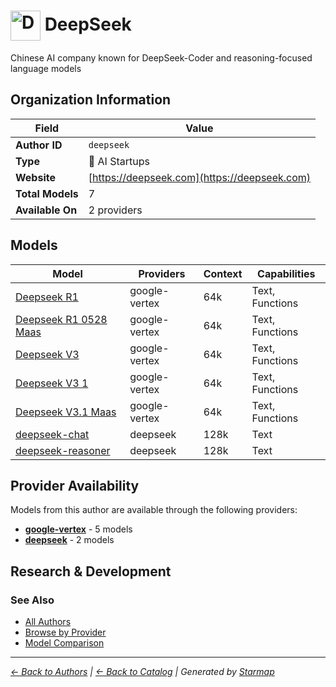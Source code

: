 # <img src="https://raw.githubusercontent.com/agentstation/starmap/master/internal/embedded/logos/deepseek.svg" alt="DeepSeek logo" width="48" height="48" style="vertical-align: middle;"> DeepSeek
  
  
  
Chinese AI company known for DeepSeek-Coder and reasoning-focused language models
  
  
## Organization Information
  
| Field | Value |
|---------|---------|
| **Author ID** | `deepseek` |
| **Type** | 🚀 AI Startups |
| **Website** | [https://deepseek.com](https://deepseek.com) |
| **Total Models** | 7 |
| **Available On** | 2 providers |

  
## Models
  
| Model | Providers | Context | Capabilities |
|---------|---------|---------|---------|
| [Deepseek R1](./models/deepseek-r1-at-deepseek-r1-0528.md) | google-vertex | 64k | Text, Functions |
| [Deepseek R1 0528 Maas](./models/deepseek-r1-0528-maas-at-001.md) | google-vertex | 64k | Text, Functions |
| [Deepseek V3](./models/deepseek-v3-at-deepseek-v3-0324.md) | google-vertex | 64k | Text, Functions |
| [Deepseek V3 1](./models/deepseek-v3-1-at-deepseek-v3-1.md) | google-vertex | 64k | Text, Functions |
| [Deepseek V3.1 Maas](./models/deepseek-v3.1-maas-at-001.md) | google-vertex | 64k | Text, Functions |
| [deepseek-chat](./models/deepseek-chat.md) | deepseek | 128k | Text |
| [deepseek-reasoner](./models/deepseek-reasoner.md) | deepseek | 128k | Text |

  
## Provider Availability
  
Models from this author are available through the following providers:
  
  
- **[google-vertex](../../providers/google-vertex/)** - 5 models
- **[deepseek](../../providers/deepseek/)** - 2 models
  
## Research & Development
  

  
### See Also
  
- [All Authors](../)
- [Browse by Provider](../../providers/)
- [Model Comparison](../../models/)
  
---
*_[← Back to Authors](../) | [← Back to Catalog](../../) | Generated by [Starmap](https://github.com/agentstation/starmap)_*